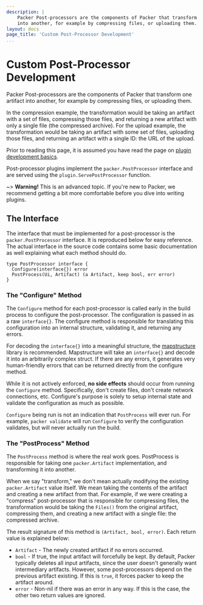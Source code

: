 ```yaml
---
description: |
    Packer Post-processors are the components of Packer that transform one artifact
    into another, for example by compressing files, or uploading them.
layout: docs
page_title: 'Custom Post-Processor Development'
...
```


# Custom Post-Processor Development

Packer Post-processors are the components of Packer that transform one artifact
into another, for example by compressing files, or uploading them.

In the compression example, the transformation would be taking an artifact with
a set of files, compressing those files, and returning a new artifact with only
a single file (the compressed archive). For the upload example, the
transformation would be taking an artifact with some set of files, uploading
those files, and returning an artifact with a single ID: the URL of the upload.

Prior to reading this page, it is assumed you have read the page on [plugin
development basics](/docs/extend/developing-plugins.html).

Post-processor plugins implement the `packer.PostProcessor` interface and are
served using the `plugin.ServePostProcessor` function.

\~&gt; **Warning!** This is an advanced topic. If you're new to Packer, we
recommend getting a bit more comfortable before you dive into writing plugins.

## The Interface

The interface that must be implemented for a post-processor is the
`packer.PostProcessor` interface. It is reproduced below for easy reference. The
actual interface in the source code contains some basic documentation as well
explaining what each method should do.

``` {.go}
type PostProcessor interface {
  Configure(interface{}) error
  PostProcess(Ui, Artifact) (a Artifact, keep bool, err error)
}
```

### The "Configure" Method

The `Configure` method for each post-processor is called early in the build
process to configure the post-processor. The configuration is passed in as a raw
`interface{}`. The configure method is responsible for translating this
configuration into an internal structure, validating it, and returning any
errors.

For decoding the `interface{}` into a meaningful structure, the
[mapstructure](https://github.com/mitchellh/mapstructure) library is
recommended. Mapstructure will take an `interface{}` and decode it into an
arbitrarily complex struct. If there are any errors, it generates very
human-friendly errors that can be returned directly from the configure method.

While it is not actively enforced, **no side effects** should occur from running
the `Configure` method. Specifically, don't create files, don't create network
connections, etc. Configure's purpose is solely to setup internal state and
validate the configuration as much as possible.

`Configure` being run is not an indication that `PostProcess` will ever run. For
example, `packer validate` will run `Configure` to verify the configuration
validates, but will never actually run the build.

### The "PostProcess" Method

The `PostProcess` method is where the real work goes. PostProcess is responsible
for taking one `packer.Artifact` implementation, and transforming it into
another.

When we say "transform," we don't mean actually modifying the existing
`packer.Artifact` value itself. We mean taking the contents of the artifact and
creating a new artifact from that. For example, if we were creating a "compress"
post-processor that is responsible for compressing files, the transformation
would be taking the `Files()` from the original artifact, compressing them, and
creating a new artifact with a single file: the compressed archive.

The result signature of this method is `(Artifact, bool, error)`. Each return
value is explained below:

- `Artifact` - The newly created artifact if no errors occurred.
- `bool` - If true, the input artifact will forcefully be kept. By default,
  Packer typically deletes all input artifacts, since the user doesn't generally
  want intermediary artifacts. However, some post-processors depend on the
  previous artifact existing. If this is `true`, it forces packer to keep the
  artifact around.
- `error` - Non-nil if there was an error in any way. If this is the case, the
  other two return values are ignored.
